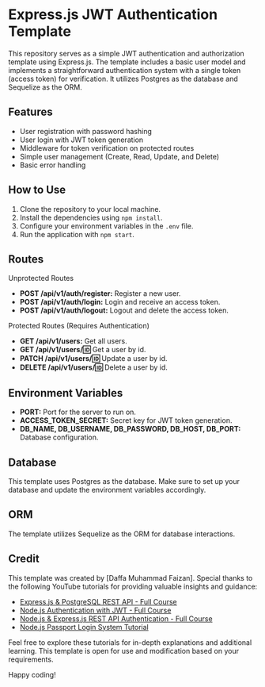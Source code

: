 # Express.js JWT Authentication Template

This repository serves as a simple JWT authentication and authorization template using Express.js. The template includes a basic user model and implements a straightforward authentication system with a single token (access token) for verification. It utilizes Postgres as the database and Sequelize as the ORM.

## Features

- User registration with password hashing
- User login with JWT token generation
- Middleware for token verification on protected routes
- Simple user management (Create, Read, Update, and Delete)
- Basic error handling

## How to Use

1. Clone the repository to your local machine.
2. Install the dependencies using `npm install`.
3. Configure your environment variables in the `.env` file.
4. Run the application with `npm start`.

## Routes

Unprotected Routes

- **POST /api/v1/auth/register:** Register a new user.
- **POST /api/v1/auth/login:** Login and receive an access token.
- **POST /api/v1/auth/logout:** Logout and delete the access token.

Protected Routes (Requires Authentication)

- **GET /api/v1/users:** Get all users.
- **GET /api/v1/users/:id:** Get a user by id.
- **PATCH /api/v1/users/:id:** Update a user by id.
- **DELETE /api/v1/users/:id:** Delete a user by id.

## Environment Variables

- **PORT:** Port for the server to run on.
- **ACCESS_TOKEN_SECRET:** Secret key for JWT token generation.
- **DB_NAME, DB_USERNAME, DB_PASSWORD, DB_HOST, DB_PORT:** Database configuration.

## Database

This template uses Postgres as the database. Make sure to set up your database and update the environment variables accordingly.

## ORM

The template utilizes Sequelize as the ORM for database interactions.

## Credit

This template was created by [Daffa Muhammad Faizan]. Special thanks to the following YouTube tutorials for providing valuable insights and guidance:

- [Express.js & PostgreSQL REST API - Full Course](https://www.youtube.com/watch?v=IxcKMcsBGE8&t=210s)
- [Node.js Authentication with JWT - Full Course](https://www.youtube.com/watch?v=Uv-jMWV29rU&t=384s)
- [Node.js & Express.js REST API Authentication - Full Course](https://www.youtube.com/watch?v=sDPw2Yp4JwE&t=516s)
- [Node.js Passport Login System Tutorial](https://www.youtube.com/watch?v=favjC6EKFgw&t=15s)

Feel free to explore these tutorials for in-depth explanations and additional learning. This template is open for use and modification based on your requirements.

Happy coding!
